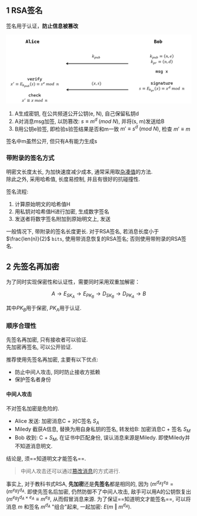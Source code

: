 
## 1 RSA签名

签名用于认证，**防止信息被篡改**

![|500](../../../attach/Pasted%20image%2020230420140708.png)

1. A生成密钥, 在公共频道公开公钥(e, N), 自己保留私钥d
2. A对消息msg加签, 以防篡改: $s \equiv m^{d}\; (mod\ N)$, 并将(s, m)发送给B
3. B用公钥e验签, 即检验s验签结果是否和m一致 $m' \equiv s^{d}\; (mod\ N)$, 检查 $m'\equiv m$

签名中m虽然公开, 但只有A有能力生成s

### 带附录的签名方式

明密文长度太长, 为加快速度减少成本, 通常采用取[杂凑值](../../杂凑函数/杂凑函数.md)的方法.  
除此之外, 采用哈希值, 长度易控制, 并且有很好的抗碰撞性.

签名流程:
1. 计算原始明文的哈希值H
2. 用私钥对哈希值H进行加密, 生成数字签名
3. 发送者将数字签名附加到原始明文上, 发送

一般情况下, 带附录的签名长度更长. 对于RSA签名, 若消息长度小于 $\frac{len(n)}{2}$ `bits`, 使用带消息恢复的RSA签名; 否则使用带附录的RSA签名.

## 2 先签名再加密

为了同时实现保密性和认证性，需要同时采用双重加解密：

$$A\longrightarrow E_{SK_{A}} \longrightarrow E_{PK_{B}}\longrightarrow D_{SK_{B}}\longrightarrow D_{PK_{A}} \longrightarrow B$$

其中$PK_{B}$用于保密, $PK_{A}$用于认证.  

### 顺序合理性

先签名再加密, 只有接收者可以验证.  
先加密再签名, 可以公开验证.

推荐使用先签名再加密, 主要有以下优点:  
- 防止中间人攻击, 同时防止接收方抵赖
- 保护签名者身份

#### 中间人攻击

不对签名加密是危险的.

- Alice 发送: 加密消息C + 对C签名 $S_{A}$
- Miledy 截获A信息, 替换为用自身私钥的签名, 转发给B: 加密消息C + 签名 $S_{M}$
- Bob 收到: C + $S_M$, 在证书中匹配身份, 误认消息来源是Miledy. 即使Miledy并不知道消息明文.

结论是, 须==知道明文才能签名==.

> 中间人攻击还可以通过[篡改消息](./RSA-攻击/RSA-篡改攻击)的方式进行.

事实上, 对于教科书式RSA, **先加密**还是**先签名**都是相同的, 因为 $(m^{d_{A}})^{e_{B}}=(m^{e_{B}})^{d_{A}}$. 即使先签名后加密, 仍然防御不了中间人攻击, 敌手可以用A的公钥恢复出 $(m^{e_{B}})^{d_{A}\times e_{A}}\equiv m^{e_{B}}$, 从而假冒消息来源. 为了保证==知道明文才能签名==, 可以将消息 $m$ 和签名 $m^{d_{A}}$ "组合"起来, 一起加密: $E(m\ \Vert\ m^{d_{A}})$.